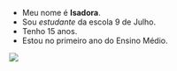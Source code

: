 - Meu nome é **Isadora**. 
- Sou _estudante_ da escola 9 de Julho.
- Tenho 15 anos.
- Estou no primeiro ano do Ensino Médio.



![](https://media1.giphy.com/media/v1.Y2lkPTc5MGI3NjExamVldjBvOTdmNnFwbmdhdWN1NGpwcXYwemI4ajZyNm52Nm85YzlubiZlcD12MV9pbnRlcm5hbF9naWZfYnlfaWQmY3Q9Zw/3NtY188QaxDdC/giphy.webp)

